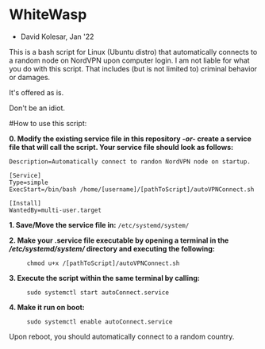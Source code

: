 # WhiteWasp
- David Kolesar, Jan '22

This is a bash script for Linux (Ubuntu distro) that automatically connects to a random node on NordVPN upon computer login. 
I am not liable for what you do with this script. That includes (but is not limited to) criminal behavior or damages. 

It's offered as is.   

Don't be an idiot. 


#How to use this script:

**0. Modify the existing service file in this repository *-or-* create a service file that will call the script. Your service file should look as follows:**

```[Unit]
Description=Automatically connect to randon NordVPN node on startup.

[Service]
Type=simple
ExecStart=/bin/bash /home/[username]/[pathToScript]/autoVPNConnect.sh

[Install]
WantedBy=multi-user.target  
```
**1. Save/Move the service file in:** 
```/etc/systemd/system/```

**2. Make your .service file executable by opening a terminal in the */etc/systemd/system/* directory and executing the following:**
```
     chmod u+x /[pathToScript]/autoVPNConnect.sh
```
**3. Execute the script within the same terminal by calling:**
```
     sudo systemctl start autoConnect.service
```
**4. Make it run on boot:**
```
     sudo systemctl enable autoConnect.service
```

Upon reboot, you should automatically connect to a random country. 
